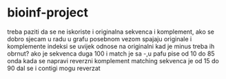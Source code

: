 # bioinf-project
treba paziti da se ne iskoriste i originalna sekvenca i komplement, ako se dobro
sjecam u radu u grafu posebnom vezom spajaju originale i komplemente
indeksi se uvijek odnose na originalni kad je minus treba ih obrnut?
ako je sekvenca duga 100 i match je sa -,u pafu pise od 10 do 85 onda kada se napravi
reverzni komplement matching sekvenca je od 15 do 90
dal se i contigi mogu reverzat